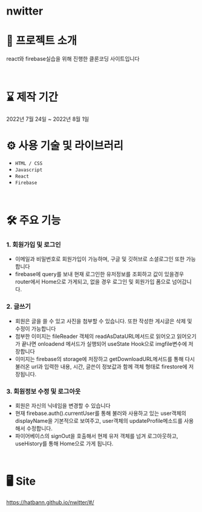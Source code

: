 #  nwitter


# 📄 프로젝트 소개
 react와 firebase실습을 위해 진행한 클론코딩 사이트입니다

<br>

# ⌛ 제작 기간
2022년 7월 24일 ~ 2022년 8월 1일
<br>

# ⚙ 사용 기술 및 라이브러리
- `HTML / CSS`
- `Javascript`
- `React`
- `Firebase`
<br>

# 🛠 주요 기능
<h3>1. 회원가입 및 로그인</h3>

- 이메일과 비밀번호로 회원가입이 가능하며, 구글 및 깃허브로 소셜로그인 또한 가능합니다
- firebase에 query를 보내 현재 로그인한 유저정보를 조회하고 값이 있을경우 router에서 Home으로 가게되고, 없을 경우 로그인 및 회원가입 폼으로 넘어갑니다.


<h3>2. 글쓰기</h3>

- 회원은 글을 쓸 수 있고 사진을 첨부할 수 있습니다. 또한 작성한 게시글은 삭제 및 수정이 가능합니다
- 첨부한 이미지는 fileReader 객체의 readAsDataURL메서드로 읽어오고 읽어오기가 끝나면 onloadend 메서드가 실행되어 useState Hook으로 imgfile변수에 저장합니다
- 이미지는 firebase의 storage에 저장하고 getDownloadURL메서드를 통해 다시 불러온 url과 입력한 내용, 시간, 글쓴이 정보값과 함께 객체 형태로 firestore에 저장됩니다.


<h3>3. 회원정보 수정 및 로그아웃</h3>

- 회원은 자신의 닉네임을 변경할 수 있습니다
- 현재 firebase.auth().currentUser를 통해 불러와 사용하고 있는 user객체의 displayName을 기본적으로 보여주고, user객체의 updateProfile메소드를 사용해서 수정합니다.
- 파이어베이스의 signOut을 호출해서 현제 유저 객체를 넘겨 로그아웃하고, useHistory를 통해 Home으로 가게 됩니다.

<br>

# 🖥 Site
https://hatbann.github.io/nwitter/#/
